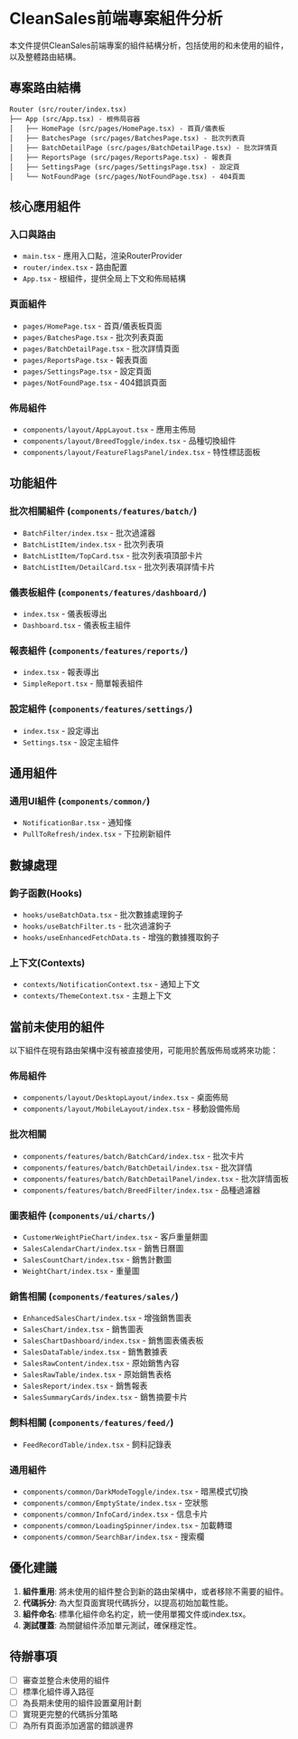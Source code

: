 # CleanSales前端專案組件分析

本文件提供CleanSales前端專案的組件結構分析，包括使用的和未使用的組件，以及整體路由結構。

## 專案路由結構

```
Router (src/router/index.tsx)
├── App (src/App.tsx) - 根佈局容器
│   ├── HomePage (src/pages/HomePage.tsx) - 首頁/儀表板
│   ├── BatchesPage (src/pages/BatchesPage.tsx) - 批次列表頁
│   ├── BatchDetailPage (src/pages/BatchDetailPage.tsx) - 批次詳情頁
│   ├── ReportsPage (src/pages/ReportsPage.tsx) - 報表頁
│   ├── SettingsPage (src/pages/SettingsPage.tsx) - 設定頁
│   └── NotFoundPage (src/pages/NotFoundPage.tsx) - 404頁面
```

## 核心應用組件

### 入口與路由
- `main.tsx` - 應用入口點，渲染RouterProvider
- `router/index.tsx` - 路由配置
- `App.tsx` - 根組件，提供全局上下文和佈局結構

### 頁面組件
- `pages/HomePage.tsx` - 首頁/儀表板頁面
- `pages/BatchesPage.tsx` - 批次列表頁面
- `pages/BatchDetailPage.tsx` - 批次詳情頁面
- `pages/ReportsPage.tsx` - 報表頁面
- `pages/SettingsPage.tsx` - 設定頁面
- `pages/NotFoundPage.tsx` - 404錯誤頁面

### 佈局組件
- `components/layout/AppLayout.tsx` - 應用主佈局
- `components/layout/BreedToggle/index.tsx` - 品種切換組件
- `components/layout/FeatureFlagsPanel/index.tsx` - 特性標誌面板

## 功能組件

### 批次相關組件 (`components/features/batch/`)
- `BatchFilter/index.tsx` - 批次過濾器
- `BatchListItem/index.tsx` - 批次列表項
- `BatchListItem/TopCard.tsx` - 批次列表項頂部卡片
- `BatchListItem/DetailCard.tsx` - 批次列表項詳情卡片

### 儀表板組件 (`components/features/dashboard/`)
- `index.tsx` - 儀表板導出
- `Dashboard.tsx` - 儀表板主組件

### 報表組件 (`components/features/reports/`)
- `index.tsx` - 報表導出
- `SimpleReport.tsx` - 簡單報表組件

### 設定組件 (`components/features/settings/`)
- `index.tsx` - 設定導出
- `Settings.tsx` - 設定主組件

## 通用組件

### 通用UI組件 (`components/common/`)
- `NotificationBar.tsx` - 通知條
- `PullToRefresh/index.tsx` - 下拉刷新組件

## 數據處理

### 鉤子函數(Hooks)
- `hooks/useBatchData.tsx` - 批次數據處理鉤子
- `hooks/useBatchFilter.ts` - 批次過濾鉤子
- `hooks/useEnhancedFetchData.ts` - 增強的數據獲取鉤子

### 上下文(Contexts)
- `contexts/NotificationContext.tsx` - 通知上下文
- `contexts/ThemeContext.tsx` - 主題上下文

## 當前未使用的組件

以下組件在現有路由架構中沒有被直接使用，可能用於舊版佈局或將來功能：

### 佈局組件
- `components/layout/DesktopLayout/index.tsx` - 桌面佈局
- `components/layout/MobileLayout/index.tsx` - 移動設備佈局

### 批次相關
- `components/features/batch/BatchCard/index.tsx` - 批次卡片
- `components/features/batch/BatchDetail/index.tsx` - 批次詳情
- `components/features/batch/BatchDetailPanel/index.tsx` - 批次詳情面板
- `components/features/batch/BreedFilter/index.tsx` - 品種過濾器

### 圖表組件 (`components/ui/charts/`)
- `CustomerWeightPieChart/index.tsx` - 客戶重量餅圖
- `SalesCalendarChart/index.tsx` - 銷售日曆圖
- `SalesCountChart/index.tsx` - 銷售計數圖
- `WeightChart/index.tsx` - 重量圖

### 銷售相關 (`components/features/sales/`)
- `EnhancedSalesChart/index.tsx` - 增強銷售圖表
- `SalesChart/index.tsx` - 銷售圖表
- `SalesChartDashboard/index.tsx` - 銷售圖表儀表板
- `SalesDataTable/index.tsx` - 銷售數據表
- `SalesRawContent/index.tsx` - 原始銷售內容
- `SalesRawTable/index.tsx` - 原始銷售表格
- `SalesReport/index.tsx` - 銷售報表
- `SalesSummaryCards/index.tsx` - 銷售摘要卡片

### 飼料相關 (`components/features/feed/`)
- `FeedRecordTable/index.tsx` - 飼料記錄表

### 通用組件
- `components/common/DarkModeToggle/index.tsx` - 暗黑模式切換
- `components/common/EmptyState/index.tsx` - 空狀態
- `components/common/InfoCard/index.tsx` - 信息卡片
- `components/common/LoadingSpinner/index.tsx` - 加載轉環
- `components/common/SearchBar/index.tsx` - 搜索欄

## 優化建議

1. **組件重用**: 將未使用的組件整合到新的路由架構中，或者移除不需要的組件。
2. **代碼拆分**: 為大型頁面實現代碼拆分，以提高初始加載性能。
3. **組件命名**: 標準化組件命名約定，統一使用單獨文件或index.tsx。
4. **測試覆蓋**: 為關鍵組件添加單元測試，確保穩定性。

## 待辦事項

- [ ] 審查並整合未使用的組件
- [ ] 標準化組件導入路徑
- [ ] 為長期未使用的組件設置棄用計劃
- [ ] 實現更完整的代碼拆分策略
- [ ] 為所有頁面添加適當的錯誤邊界

